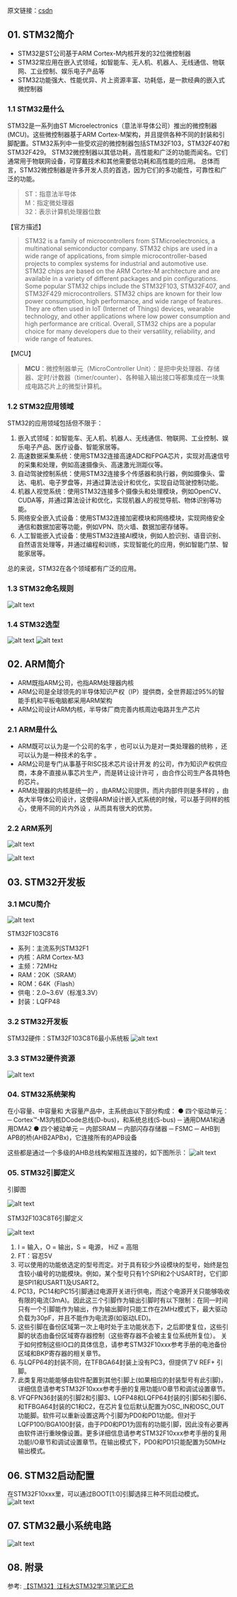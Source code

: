 原文链接：[csdn](https://blog.csdn.net/u010249597/article/details/134762381)

## 01. STM32简介
+ STM32是ST公司基于ARM Cortex-M内核开发的32位微控制器
+ STM32常应用在嵌入式领域，如智能车、无人机、机器人、无线通信、物联网、工业控制、娱乐电子产品等
+ STM32功能强大、性能优异、片上资源丰富、功耗低，是一款经典的嵌入式微控制器

### 1.1 STM32是什么
STM32是一系列由ST Microelectronics（意法半导体公司）推出的微控制器(MCU)。这些微控制器基于ARM Cortex-M架构，并且提供各种不同的封装和引脚配置。STM32系列中一些受欢迎的微控制器包括STM32F103，STM32F407和STM32F429。 STM32微控制器以其低功耗，高性能和广泛的功能而闻名。它们通常用于物联网设备，可穿戴技术和其他需要低功耗和高性能的应用。 总体而言，STM32微控制器是许多开发人员的首选，因为它们的多功能性，可靠性和广泛的功能。

> ST：指意法半导体  
> M：指定微处理器  
> 32：表示计算机处理器位数  

【官方描述】

> STM32 is a family of microcontrollers from STMicroelectronics, a multinational semiconductor company. STM32 chips are used in a wide range of applications, from simple microcontroller-based projects to complex systems for industrial and automotive use. STM32 chips are based on the ARM Cortex-M architecture and are available in a variety of different packages and pin configurations. Some popular STM32 chips include the STM32F103, STM32F407, and STM32F429 microcontrollers. STM32 chips are known for their low power consumption, high performance, and wide range of features. They are often used in IoT (Internet of Things) devices, wearable technology, and other applications where low power consumption and high performance are critical. Overall, STM32 chips are a popular choice for many developers due to their versatility, reliability, and wide range of features.

【MCU】

> **MCU**：微控制器单元（MicroController Unit）：是把中央处理器、存储器、定时/计数器（timer/counter）、各种输入输出接口等都集成在一块集成电路芯片上的微型计算机。

### 1.2 STM32应用领域
STM32的应用领域包括但不限于：

1. 嵌入式领域：如智能车、无人机、机器人、无线通信、物联网、工业控制、娱乐电子产品、医疗设备、智能家居等。
2. 高速数据采集系统：使用STM32连接高速ADC和FPGA芯片，实现对高速信号的采集和处理，例如高速摄像头、高速激光测距仪等。
3. 自动驾驶控制系统：使用STM32连接多个传感器和执行器，例如摄像头、雷达、电机、电子罗盘等，并通过算法设计和优化，实现自动驾驶控制功能。
4. 机器人视觉系统：使用STM32连接多个摄像头和处理模块，例如OpenCV、CUDA等，并通过算法设计和优化，实现机器人的视觉导航、物体识别等功能。
5. 网络安全嵌入式设备：使用STM32连接加密模块和网络模块，实现网络安全通信和数据加密等功能，例如VPN、防火墙、数据加密存储等。
6. 人工智能嵌入式设备：使用STM32连接AI模块，例如人脸识别、语音识别、自然语言处理等，并通过编程和训练，实现智能化的应用，例如智能门禁、智能家居等。

总的来说，STM32在各个领域都有广泛的应用。

### 1.3 STM32命名规则
![alt text](assets/image-15.png)

### 1.4 STM32选型
![alt text](assets/image-16.png)
![alt text](assets/image-17.png)

## 02. ARM简介
+ ARM既指ARM公司，也指ARM处理器内核
+ ARM公司是全球领先的半导体知识产权（IP）提供商，全世界超过95%的智能手机和平板电脑都采用ARM架构
+ ARM公司设计ARM内核，半导体厂商完善内核周边电路并生产芯片

### 2.1 ARM是什么
+ ARM既可以认为是一个公司的名字 ，也可以认为是对一类处理器的统称 ，还可以认为是一种技术的名字 。
+ ARM公司是专门从事基于RISC技术芯片设计开发 的公司，作为知识产权供应商，本身不直接从事芯片生产，而是转让设计许可 ，由合作公司生产各具特色的芯片。
+ ARM处理器的内核是统一的 ，由ARM公司提供，而片内部件则是多样的 ，由各大半导体公司设计，这使得ARM设计嵌入式系统的时候，可以基于同样的核心，使用不同的片内外设 ，从而具有很大的优势。

### 2.2 ARM系列
![alt text](assets/image-18.png)

![alt text](assets/image-19.png)

## 03. STM32开发板
### 3.1 MCU简介
![alt text](assets/image-20.png)

STM32F103C8T6

+ 系列：主流系列STM32F1
+ 内核：ARM Cortex-M3
+ 主频：72MHz
+ RAM：20K（SRAM）
+ ROM：64K（Flash）
+ 供电：2.0~3.6V（标准3.3V）
+ 封装：LQFP48

### 3.2 STM32开发板
STM32硬件：STM32F103C8T6最小系统板
![alt text](assets/image-21.png)


### 3.3 STM32硬件资源
![alt text](assets/image-22.png)

### 04. STM32系统架构
在小容量、中容量和 大容量产品中，主系统由以下部分构成：
● 四个驱动单元：
─ Cortex™-M3内核DCode总线(D-bus)，和系统总线(S-bus)
─ 通用DMA1和通用DMA2
● 四个被动单元
─ 内部SRAM
─ 内部闪存存储器
─ FSMC
─ AHB到APB的桥(AHB2APBx)，它连接所有的APB设备

这些都是通过一个多级的AHB总线构架相互连接的，如下图所示：
![alt text](assets/image-23.png)


### 05. STM32引脚定义
引脚图

![alt text](assets/image-24.png)

STM32F103C8T6引脚定义

![alt text](assets/image-25.png)

1. I = 输入，O = 输出，S = 电源， HiZ = 高阻
2. FT：容忍5V
3. 可以使用的功能依选定的型号而定。对于具有较少外设模块的型号，始终是包含较小编号的功能模块。例如，某个型号只有1个SPI和2个USART时，它们即是SPI1和USART1及USART2。
4. PC13，PC14和PC15引脚通过电源开关进行供电，而这个电源开关只能够吸收有限的电流(3mA)。因此这三个引脚作为输出引脚时有以下限制：在同一时间只有一个引脚能作为输出，作为输出脚时只能工作在2MHz模式下，最大驱动负载为30pF，并且不能作为电流源(如驱动LED)。
5. 这些引脚在备份区域第一次上电时处于主功能状态下，之后即使复位，这些引脚的状态由备份区域寄存器控制（这些寄存器不会被主复位系统所复位）。 关于如何控制这些IO口的具体信息，请参考STM32F10xxx参考手册的电池备份区域和BKP寄存器的相关章节。
6. 与LQFP64的封装不同，在TFBGA64封装上没有PC3，但提供了V REF+ 引脚。
7. 此类复用功能能够由软件配置到其他引脚上(如果相应的封装型号有此引脚)，详细信息请参考STM32F10xxx参考手册的复用功能I/O章节和调试设置章节。
8. VFQFPN36封装的引脚2和引脚3、LQFP48和LQFP64封装的引脚5和引脚6、和TFBGA64封装的C1和C2，在芯片复位后默认配置为OSC_IN和OSC_OUT功能脚。软件可以重新设置这两个引脚为PD0和PD1功能。但对于LQFP100/BGA100封装，由于PD0和PD1为固有的功能引脚，因此没有必要再由软件进行重映像设置。更多详细信息请参考STM32F10xxx参考手册的复用功能I/O章节和调试设置章节。在输出模式下，PD0和PD1只能配置为50MHz输出模式。

## 06. STM32启动配置
在STM32F10xxx里，可以通过BOOT[1:0]引脚选择三种不同启动模式。
![alt text](assets/image-26.png)


## 07. STM32最小系统电路
![alt text](assets/image-27.png)

## 08. 附录
参考: [【STM32】江科大STM32学习笔记汇总](https://blog.csdn.net/u010249597/article/details/134762513)